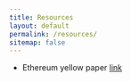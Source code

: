 ```yaml
---
title: Resources
layout: default
permalink: /resources/
sitemap: false
---
```


* Ethereum yellow paper [link](https://ethereum.github.io/yellowpaper/paper.pdf)